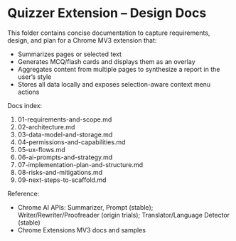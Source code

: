 # Quizzer Extension – Design Docs

This folder contains concise documentation to capture requirements, design, and plan for a Chrome MV3 extension that:
- Summarizes pages or selected text
- Generates MCQ/flash cards and displays them as an overlay
- Aggregates content from multiple pages to synthesize a report in the user’s style
- Stores all data locally and exposes selection-aware context menu actions

Docs index:
1. 01-requirements-and-scope.md
2. 02-architecture.md
3. 03-data-model-and-storage.md
4. 04-permissions-and-capabilities.md
5. 05-ux-flows.md
6. 06-ai-prompts-and-strategy.md
7. 07-implementation-plan-and-structure.md
8. 08-risks-and-mitigations.md
9. 09-next-steps-to-scaffold.md

Reference:
- Chrome AI APIs: Summarizer, Prompt (stable); Writer/Rewriter/Proofreader (origin trials); Translator/Language Detector (stable)
- Chrome Extensions MV3 docs and samples

